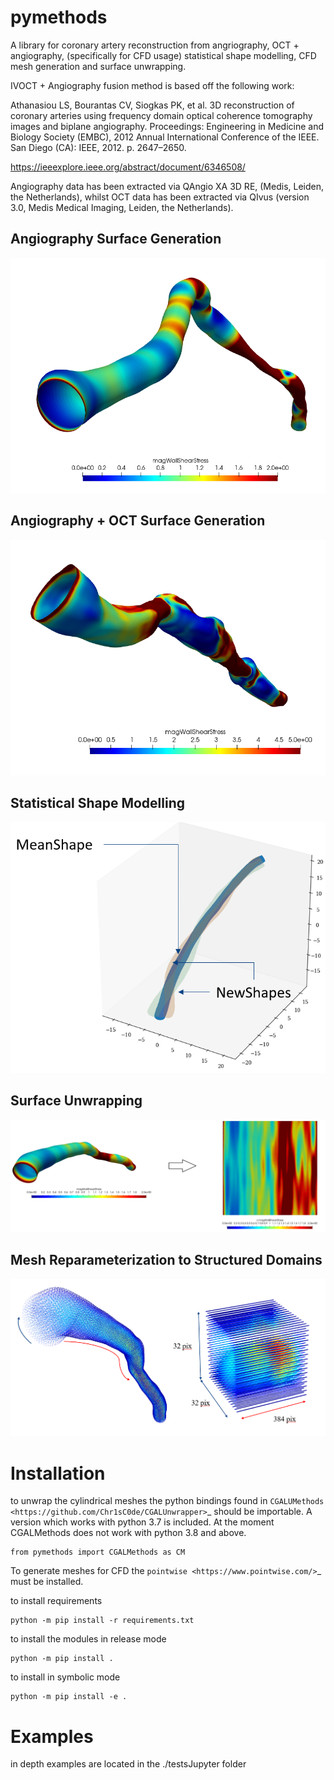 # pymethods

 A library for coronary artery reconstruction from angriography, OCT + angiography, (specifically for CFD usage)
 statistical shape modelling, CFD mesh generation and surface unwrapping.

 IVOCT + Angiography fusion method is based off the following work:

 Athanasiou LS, Bourantas CV, Siogkas PK, et al. 3D reconstruction of coronary arteries using frequency domain optical coherence tomography images and biplane angiography. Proceedings: Engineering in Medicine and Biology Society (EMBC), 2012 Annual International Conference of the IEEE. San Diego (CA): IEEE, 2012. p. 2647–2650.

 https://ieeexplore.ieee.org/abstract/document/6346508/

Angiography data has been extracted via QAngio XA 3D RE,
(Medis, Leiden, the Netherlands), whilst OCT data has been extracted via QIvus
(version 3.0, Medis Medical Imaging, Leiden, the Netherlands).

## Angiography Surface Generation
![alt](./images/Angiography.PNG)
## Angiography + OCT Surface Generation
![alt](./images/oct_and_angiography.PNG)
## Statistical Shape Modelling
![alt](./images/ssm.PNG)
## Surface Unwrapping
![alt](./images/unwrapping.PNG)
## Mesh Reparameterization to Structured Domains
![alt](./images/mesh_reparameterization.PNG)

# Installation

to unwrap the cylindrical meshes the python bindings found in
`CGALUMethods <https://github.com/Chr1sC0de/CGALUnwrapper>`_ should be
importable. A version which works with python 3.7 is included. At
the moment CGALMethods does not work with python 3.8 and above.

````
from pymethods import CGALMethods as CM
````

To generate meshes for CFD the `pointwise <https://www.pointwise.com/>`_
must be installed.

to install requirements
````
python -m pip install -r requirements.txt
````

to install the modules in release mode

````
python -m pip install .
````
to install in symbolic mode

````
python -m pip install -e .
````

# Examples
in depth examples are located in the ./testsJupyter folder
